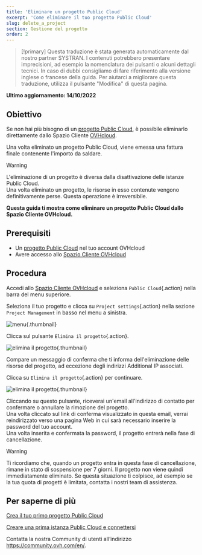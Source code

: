 ```yaml
---
title: 'Eliminare un progetto Public Cloud'
excerpt: 'Come eliminare il tuo progetto Public Cloud'
slug: delete_a_project
section: Gestione del progetto
order: 2
---
```


> [!primary]
> Questa traduzione è stata generata automaticamente dal nostro partner SYSTRAN. I contenuti potrebbero presentare imprecisioni, ad esempio la nomenclatura dei pulsanti o alcuni dettagli tecnici. In caso di dubbi consigliamo di fare riferimento alla versione inglese o francese della guida. Per aiutarci a migliorare questa traduzione, utilizza il pulsante "Modifica" di questa pagina.
>

**Ultimo aggiornamento: 14/10/2022**

## Obiettivo

Se non hai più bisogno di un [progetto Public Cloud](https://www.ovhcloud.com/it/public-cloud/), è possibile eliminarlo direttamente dallo Spazio Cliente [OVHcloud](https://www.ovh.com/auth/?action=gotomanager&from=https://www.ovh.it/&ovhSubsidiary=it).

Una volta eliminato un progetto Public Cloud, viene emessa una fattura finale contenente l'importo da saldare.

> [!warning]
>
L'eliminazione di un progetto è diversa dalla disattivazione delle istanze Public Cloud.<br>
Una volta eliminato un progetto, le risorse in esso contenute vengono definitivamente perse. Questa operazione è irreversibile.
>

**Questa guida ti mostra come eliminare un progetto Public Cloud dallo Spazio Cliente OVHcloud.**

## Prerequisiti

- Un [progetto Public Cloud](https://www.ovhcloud.com/it/public-cloud/) nel tuo account OVHcloud
- Avere accesso allo [Spazio Cliente OVHcloud](https://www.ovh.com/auth/?action=gotomanager&from=https://www.ovh.it/&ovhSubsidiary=it)

## Procedura

Accedi allo [Spazio Cliente OVHcloud](https://www.ovh.com/auth/?action=gotomanager&from=https://www.ovh.it/&ovhSubsidiary=it) e seleziona `Public Cloud`{.action} nella barra del menu superiore.

Seleziona il tuo progetto e clicca su `Project settings`{.action} nella sezione `Project Management` in basso nel menu a sinistra.

![menu](images/deleteproject.png){.thumbnail}

Clicca sul pulsante `Elimina il progetto`{.action}.

![elimina il progetto](images/deleteproject1.png){.thumbnail}

Compare un messaggio di conferma che ti informa dell'eliminazione delle risorse del progetto, ad eccezione degli indirizzi Additional IP associati. 

Clicca su `Elimina il progetto`{.action} per continuare. 

![elimina il progetto](images/deleteproject2.png){.thumbnail}

Cliccando su questo pulsante, riceverai un'email all'indirizzo di contatto per confermare o annullare la rimozione del progetto.<br>
Una volta cliccato sul link di conferma visualizzato in questa email, verrai reindirizzato verso una pagina Web in cui sarà necessario inserire la password del tuo account.<br>
Una volta inserita e confermata la password, il progetto entrerà nella fase di cancellazione.


> [!warning]
> Ti ricordiamo che, quando un progetto entra in questa fase di cancellazione, rimane in stato di sospensione per 7 giorni. Il progetto non viene quindi immediatamente eliminato. Se questa situazione ti colpisce, ad esempio se la tua quota di progetti è limitata, contatta i nostri team di assistenza.

## Per saperne di più

[Crea il tuo primo progetto Public Cloud](https://docs.ovh.com/it/public-cloud/create_a_public_cloud_project/)

[Creare una prima istanza Public Cloud e connettersi](https://docs.ovh.com/it/public-cloud/primi-passi-public-cloud/)

Contatta la nostra Community di utenti all’indirizzo <https://community.ovh.com/en/>.
